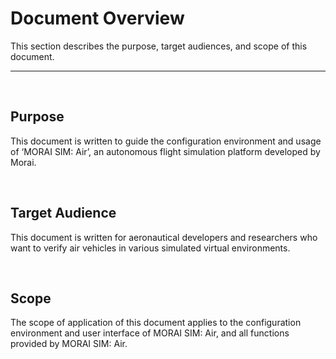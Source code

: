 # Document Overview
This section describes the purpose, target audiences, and scope of this document.

---

<br>

## Purpose
This document is written to guide the configuration environment and usage of ‘MORAI SIM: Air’, an autonomous flight simulation platform developed by Morai.

<br>

## Target Audience
This document is written for aeronautical developers and researchers who want to verify air vehicles in various simulated virtual environments.

<br>

## Scope
The scope of application of this document applies to the configuration environment and user interface of MORAI SIM: Air, and all functions provided by MORAI SIM: Air.

